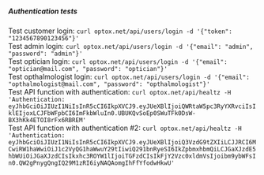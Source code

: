##### Authentication tests

Test customer login: `curl optox.net/api/users/login -d '{"token": "1234567890123456"}'`  
Test admin login: `curl optox.net/api/users/login -d '{"email": "admin", "password": "admin"}'`  
Test optician login: `curl optox.net/api/users/login -d '{"email": "optician@mail.com", "password": "optician"}'`  
Test opthalmologist login: `curl optox.net/api/users/login -d '{"email": "opthalmologist@mail.com", "password": "opthalmologist"}'`  
Test API function with authentication: `curl optox.net/api/healtz -H 'Authentication: eyJhbGciOiJIUzI1NiIsInR5cCI6IkpXVCJ9.eyJUeXBlIjoiQWRtaW5pc3RyYXRvciIsIklEIjoxLCJFbWFpbCI6ImFkbWluIn0.UBUKQvSoEp0SWuTFk0DsW-BX3hKk4ETOI8rFx6RBREM'`  
Test API function with authentication #2: `curl optox.net/api/healtz -H 'Authentication: eyJhbGciOiJIUzI1NiIsInR5cCI6IkpXVCJ9.eyJUeXBlIjoiQ3VzdG9tZXIiLCJJRCI6MCwiRW1haWwiOiJ1c2VyQG1haWwuY29tIiwiQ291bnRyeSI6IkZpbmxhbmQiLCJGaXJzdE5hbWUiOiJGaXJzdCIsIkxhc3ROYW1lIjoiTGFzdCIsIkFjY2Vzc0xldmVsIjoibm9ybWFsIn0.QW2gPnygQngIQ29M1zRI6iyNAQAomgIhFfYfodwHkwU'`  
